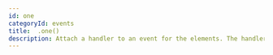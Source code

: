 ```yaml
---
id: one
categoryId: events
title:  .one()
description: Attach a handler to an event for the elements. The handler is executed at most once per element per event type.
---
```

